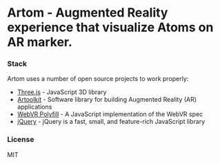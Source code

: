 # Artom - Augmented Reality experience that visualize Atoms on AR marker.

### Stack

Artom uses a number of open source projects to work properly:

- [Three.js](https://threejs.org/) - JavaScript 3D library
- [Artoolkit](http://www.hitl.washington.edu/artoolkit/) - Software library for building Augmented Reality (AR) applications
- [WebVR Polyfill](https://github.com/immersive-web/webvr-polyfill) - A JavaScript implementation of the WebVR spec
- [jQuery](https://jquery.com/) - jQuery is a fast, small, and feature-rich JavaScript library

### License

MIT
